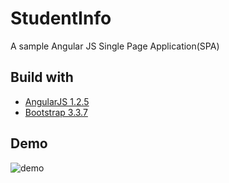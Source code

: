 # StudentInfo
A sample Angular JS Single Page Application(SPA)

## Build with
- [AngularJS 1.2.5](https://angular.io/)
- [Bootstrap 3.3.7](http://getbootstrap.com/)

## Demo
![demo](http://imgur.com/a/sMd37)


